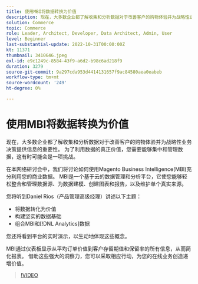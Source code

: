 ```yaml
---
title: 使用MBI将数据转换为价值
description: 现在，大多数企业都了解收集和分析数据对于改善客户的购物体验并为战略性业务决策提供信息的重要性。 为了利用数据的真正价值，您需要能够集中和管理数据，这有时可能会是一项挑战。
solution: Commerce
topic: Commerce
role: Leader, Architect, Developer, Data Architect, Admin, User
level: Beginner
last-substantial-update: 2022-10-31T00:00:00Z
kt: 11371
thumbnail: 3410646.jpeg
exl-id: e9c1249c-8584-43f9-a6d2-b98c6ad218f9
duration: 3279
source-git-commit: 9a297cda953d4414131657f9ac84580aea0eabeb
workflow-type: tm+mt
source-wordcount: '249'
ht-degree: 0%

---
```


# 使用MBI将数据转换为价值

现在，大多数企业都了解收集和分析数据对于改善客户的购物体验并为战略性业务决策提供信息的重要性。 为了利用数据的真正价值，您需要能够集中和管理数据，这有时可能会是一项挑战。

在本网络研讨会中，我们将讨论如何使用Magento Business Intelligence(MBI)充分利用您的商业数据。 MBI是一个基于云的数据管理和分析平台，它使您能够轻松整合和管理数据源、为数据建模、创建图表和报告，以及维护单个真实来源。

您将听到Daniel Rios（产品管理高级经理）讲述以下主题：

* 将数据转化为价值
* 构建坚实的数据基础
* 组合MBI和[!DNL Analytics]数据

您还将看到平台的实时演示，以生动地体现这些概念。

MBI通过仪表板显示从平均订单价值到客户存留期值和保留率的所有信息，从而简化报表。 借助这些强大的洞察力，您可以采取相应行动，为您的在线业务创造递增价值。

>[!VIDEO](https://video.tv.adobe.com/v/3410646/?quality=12&learn=on)
